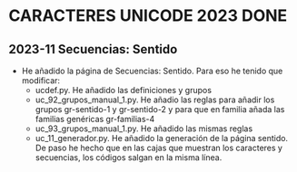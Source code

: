 # CARACTERES UNICODE 2023 DONE

## 2023-11 Secuencias: Sentido

-   He añadido la página de Secuencias: Sentido. Para eso he tenido que modificar:
    -   ucdef.py. He añadido las definiciones y grupos
    -   uc_92_grupos_manual_1.py. He añadio las reglas para añadir los grupos gr-sentido-1 y gr-sentido-2 y para que en familia añada las familias genéricas gr-familias-4
    -   uc_93_grupos_manual_1.py. He añadido las mismas reglas
    -   uc_11_generador.py. He añadido la generación de la página sentido. De paso he hecho que en las cajas que muestran los caracteres y secuencias, los códigos salgan en la misma línea.


